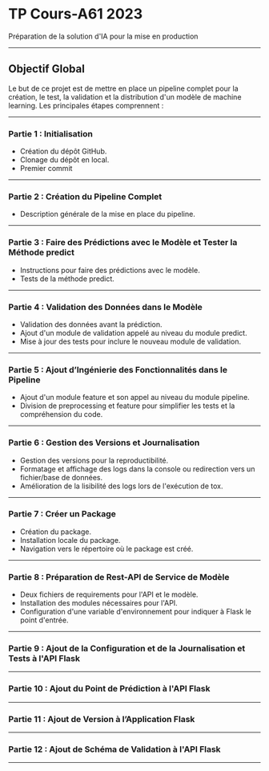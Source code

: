 # TP Cours-A61 2023
Préparation de la solution d'IA pour la mise en production

---
## Objectif Global

Le but de ce projet est de mettre en place un pipeline complet pour la création, le test, la validation et la distribution d'un modèle de machine learning. Les principales étapes comprennent :

---
### Partie 1 : Initialisation

- Création du dépôt GitHub.
- Clonage du dépôt en local.
- Premier commit

---
### Partie 2 : Création du Pipeline Complet

- Description générale de la mise en place du pipeline.

---
### Partie 3 : Faire des Prédictions avec le Modèle et Tester la Méthode predict

- Instructions pour faire des prédictions avec le modèle.
- Tests de la méthode predict.

---

### Partie 4 : Validation des Données dans le Modèle

- Validation des données avant la prédiction.
- Ajout d'un module de validation appelé au niveau du module predict.
- Mise à jour des tests pour inclure le nouveau module de validation.

---

### Partie 5 : Ajout d’Ingénierie des Fonctionnalités dans le Pipeline

- Ajout d'un module feature et son appel au niveau du module pipeline.
- Division de preprocessing et feature pour simplifier les tests et la compréhension du code.

---

### Partie 6 : Gestion des Versions et Journalisation

- Gestion des versions pour la reproductibilité.
- Formatage et affichage des logs dans la console ou redirection vers un fichier/base de données.
- Amélioration de la lisibilité des logs lors de l'exécution de tox.

---

### Partie 7 : Créer un Package

- Création du package.
- Installation locale du package.
- Navigation vers le répertoire où le package est créé.

---

### Partie 8 : Préparation de Rest-API de Service de Modèle

- Deux fichiers de requirements pour l'API et le modèle.
- Installation des modules nécessaires pour l'API.
- Configuration d'une variable d'environnement pour indiquer à Flask le point d'entrée.

---

### Partie 9 : Ajout de la Configuration et de la Journalisation et Tests à l'API Flask

---

### Partie 10 : Ajout du Point de Prédiction à l'API Flask

---

### Partie 11 : Ajout de Version à l’Application Flask

---

### Partie 12 : Ajout de Schéma de Validation à l'API Flask

---

